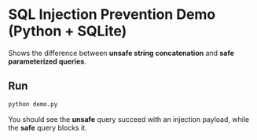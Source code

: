 # SQL Injection Prevention Demo (Python + SQLite)

Shows the difference between **unsafe string concatenation** and **safe parameterized queries**.

## Run
```bash
python demo.py
```

You should see the **unsafe** query succeed with an injection payload, while the **safe** query blocks it.
